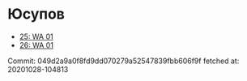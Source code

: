 # Юсупов
- [25: WA 01](25.md)
- [26: WA 01](26.md)

Commit: 049d2a9a0f8fd9dd070279a52547839fbb606f9f
 fetched at: 20201028-104813
